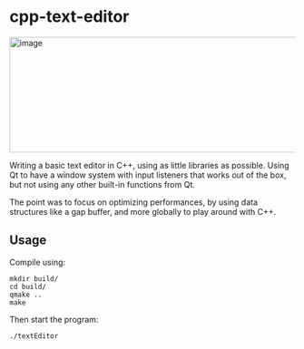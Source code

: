 # cpp-text-editor
<img width="711" height="204" alt="image" src="https://github.com/user-attachments/assets/91ea4597-f13b-4d85-9e19-01e948db7ca7" />


Writing a basic text editor in C++, using as little libraries as possible. Using Qt to have a window system with input listeners that works out of the box, but not using any other built-in functions from Qt.

The point was to focus on optimizing performances, by using data structures like a gap buffer, and more globally to play around with C++.



## Usage
Compile using:
```
mkdir build/
cd build/
qmake ..
make
```

Then start the program:
```
./textEditor
```

